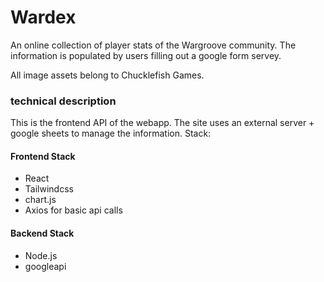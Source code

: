# Wardex
An online collection of player stats of the Wargroove community.
The information is populated by users filling out a google form servey.

All image assets belong to Chucklefish Games.

### technical description
This is the frontend API of the webapp. The site uses an external server + google sheets to manage the information.
Stack:

#### Frontend Stack
- React
- Tailwindcss
- chart.js
- Axios for basic api calls

#### Backend Stack
- Node.js
- googleapi
